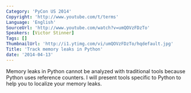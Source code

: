```yaml
---
Category: 'PyCon US 2014'
Copyright: 'http://www.youtube.com/t/terms'
Language: 'English'
SourceUrl: 'http://www.youtube.com/watch?v=umQOVzFDzTo'
Speakers: [Victor Stinner]
Tags: []
ThumbnailUrl: 'http://i1.ytimg.com/vi/umQOVzFDzTo/hqdefault.jpg'
Title: 'Track memory leaks in Python'
date: '2014-04-13'
---
```

Memory leaks in Python cannot be analyzed with traditional tools because Python uses reference counters. I will present tools specific to Python to help you to localize your memory leaks.
